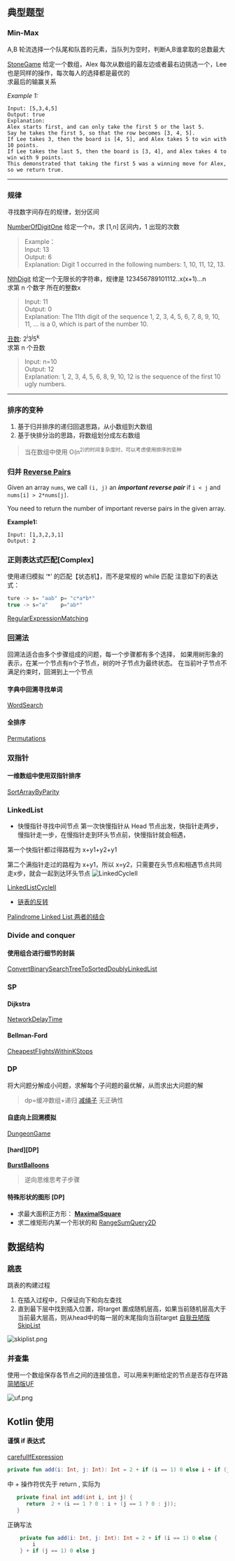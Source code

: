 ## 典型题型

### Min-Max
A,B 轮流选择一个队尾和队首的元素，当队列为空时，判断A,B谁拿取的总数最大

[StoneGame](src/main/java/com/leetcode/graph/StoneGame.kt)
给定一个数组，Alex 每次从数组的最左边或者最右边挑选一个，Lee 也是同样的操作，每次每人的选择都是最优的<br>
求最后的输赢关系

*Example 1:*

```
Input: [5,3,4,5]
Output: true
Explanation: 
Alex starts first, and can only take the first 5 or the last 5.
Say he takes the first 5, so that the row becomes [3, 4, 5].
If Lee takes 3, then the board is [4, 5], and Alex takes 5 to win with 10 points.
If Lee takes the last 5, then the board is [3, 4], and Alex takes 4 to win with 9 points.
This demonstrated that taking the first 5 was a winning move for Alex, so we return true.
```

<hr>

### 规律
寻找数字间存在的规律，划分区间

[NumberOfDigitOne](src/main/java/com/offer/NumberOfDigitOne.kt)
给定一个n，求 [1,n] 区间内，1 出现的次数
> Example： <br>
> Input: 13 <br>
>Output: 6 <br>
>Explanation: Digit 1 occurred in the following numbers: 1, 10, 11, 12, 13.

[NthDigit](src/main/java/com/offer/NthDigit.kt) 
给定一个无限长的字符串，规律是 123456789101112..x(x+1)...n<br>
求第 n 个数字 所在的整数x
>Input: 11 <br>
>Output: 0 <br>
> Explanation:
 The 11th digit of the sequence 1, 2, 3, 4, 5, 6, 7, 8, 9, 10, 11, ... is a 0, which is part of the number 10.


[丑数](src/main/java/com/offer/UglyNumberII.kt): 2<sup>i</sup>3<sup>j</sup>5<sup>k</sup><br>
求第 n 个丑数
> Input: n=10 <br>
> Output: 12 <br>
> Explanation: 1, 2, 3, 4, 5, 6, 8, 9, 10, 12 is the sequence of the first 10 ugly numbers.

<hr>

### 排序的变种
1. 基于归并排序的递归回退思路，从小数组到大数组
2. 基于快排分治的思路，将数组划分成左右数组
> 当在数组中使用 O(n<sup>2</sub>)的时间复杂度时，可以考虑使用排序的变种

### 归并 [Reverse Pairs](src/main/java/com/offer/ReversePairs.kt)

Given an array `nums`, we call `(i, j)` an **_important reverse pair_** if `i < j` and `nums[i] > 2*nums[j]`.

You need to return the number of important reverse pairs in the given array.

**Example1:**

```
Input: [1,3,2,3,1]
Output: 2
```


### 正则表达式匹配[Complex]
使用递归模拟 ‘*’ 的匹配【状态机】，而不是常规的 while 匹配
注意如下的表达式：
```java
ture -> s= "aab" p= "c*a*b*"
true -> s="a"    p="ab*"
```
[RegularExpressionMatching](src/main/java/com/offer/RegularExpressionMatching.kt)

### 回溯法
回溯法适合由多个步骤组成的问题，每一个步骤都有多个选择，
如果用树形象的表示，在某一个节点有n个子节点，树的叶子节点为最终状态。
在当前叶子节点不满足约束时，回溯到上一个节点

#### 字典中回溯寻找单词
[WordSearch](src/main/java/com/offer/WordSearch.kt)

#### 全排序
[Permutations](src/main/java/com/offer/Permutations.kt)

### 双指针
#### 一维数组中使用双指针排序
[SortArrayByParity](src/main/java/com/offer/SortArrayByParity.kt)

### LinkedList
* 快慢指针寻找中间节点
第一次快慢指针从 Head 节点出发，快指针走两步，慢指针走一步，在慢指针走到环头节点前，快慢指针就会相遇，

第一个快指针都过得路程为 x+y1+y2+y1

第二个满指针走过的路程为 x+y1，所以 x=y2，只需要在头节点和相遇节点共同走x步，就会一起到达环头节点
![LinkedCycleII](img/LinkedListCycleII.png)

[LinkedListCycleII](src/main/java/com/offer/LinkedListCycleII.kt)
* [链表的反转](src/main/java/com/leetcode/graph/ReverseLinkedList.kt)

[Palindrome Linked List 两者的结合](src/main/java/com/leetcode/list/PalindromeLinkedList.kt)

### Divide and conquer
#### 使用组合进行细节的封装
[ConvertBinarySearchTreeToSortedDoublyLinkedList](src/main/java/com/offer/ConvertBinarySearchTreeToSortedDoublyLinkedList.kt)


### SP
#### Dijkstra
[NetworkDelayTime](src/main/java/com/leetcode/graph/NetworkDelayTime.kt)

#### Bellman-Ford
[CheapestFlightsWithinKStops](src/main/java/com/leetcode/graph/CheapestFlightsWithinKStops.kt)

### DP
将大问题分解成小问题，求解每个子问题的最优解，从而求出大问题的解
> dp=缓冲数组+递归
[减绳子](src/main/java/com/offer/CutCord.kt)
> 无正确性

#### 自底向上回溯模拟
[DungeonGame](src/main/java/com/leetcode/dp/DungeonGame.kt)

#### [hard][DP]
**[BurstBalloons](src/main/java/com/leetcode/dp/BurstBalloons.kt)**
> 逆向思维思考子步骤

#### 特殊形状的图形 [DP]
* 求最大面积正方形： **[MaximalSquare](src/main/java/com/leetcode/dp/MaximalSquare.kt)**
* 求二维矩形内某一个形状的和 [RangeSumQuery2D](src/main/java/com/leetcode/dp/RangeSumQuery2D.kt)

## 数据结构
### [跳表](https://lotabout.me/2018/skip-list/)

跳表的构建过程
1. 在插入过程中，只保证向下和向左查找
2. 直到最下层中找到插入位置，将target 置成随机层高，如果当前随机层高大于当前最大层高，则从head中的每一层的末尾指向当前target
[自我丑陋版SkipList](src/main/java/com/CollectionsUtil.kt)

![skiplist.png](https://lotabout.me/2018/skip-list/skip-list-insert-17.svg)

### 并查集
使用一个数组保存各节点之间的连接信息，可以用来判断给定的节点是否存在环路
[简陋版UF](src/main/java/com/UF.kt)

![uf.png](https://oi-wiki.org/ds/images/dsu1.png)



## Kotlin 使用
#### 谨慎 if 表达式
[carefulIfExpression](src/test/java/com/IfExpression.kt)
```kotlin
private fun add(i: Int, j: Int): Int = 2 + if (i == 1) 0 else i + if (j == 1) 0 else j
```
中 + 操作符优先于 return , 实际为
```java
   private final int add(int i, int j) {
      return  2 + (i == 1 ? 0 : i + (j == 1 ? 0 : j));
   }
```
正确写法
```kotlin
    private fun add(i: Int, j: Int): Int = 2 + if (i == 1) 0 else {
        i
    } + if (j == 1) 0 else j
```

